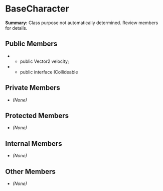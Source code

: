 # BaseCharacter

**Summary:** Class purpose not automatically determined. Review members for details.

## Public Members
- - public Vector2 velocity;
- - public interface ICollideable

## Private Members
- *(None)*

## Protected Members
- *(None)*

## Internal Members
- *(None)*

## Other Members
- *(None)*
